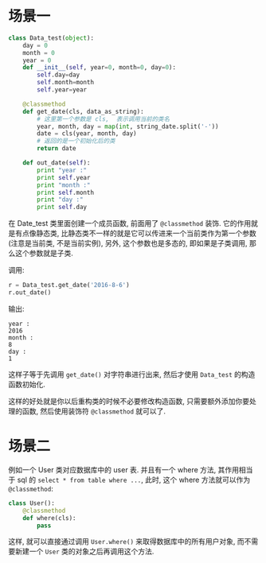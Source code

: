 # 场景一
```python
class Data_test(object):
    day = 0
    month = 0
    year = 0
    def __init__(self, year=0, month=0, day=0):
        self.day=day
        self.month=month
        self.year=year

    @classmethod
    def get_date(cls, data_as_string):
        # 这里第一个参数是 cls,  表示调用当前的类名
        year, month, day = map(int, string_date.split('-'))
        date = cls(year, month, day)
        # 返回的是一个初始化后的类
        return date

    def out_date(self):
        print "year :"
        print self.year
        print "month :"
        print self.month
        print "day :"
        print self.day
```

在 Date_test 类里面创建一个成员函数, 前面用了 `@classmethod` 装饰. 它的作用就是有点像静态类, 比静态类不一样的就是它可以传进来一个当前类作为第一个参数 (注意是当前类, 不是当前实例), 另外, 这个参数也是多态的, 即如果是子类调用, 那么这个参数就是子类.

调用:

```python
r = Data_test.get_date('2016-8-6')
r.out_date()
```

输出:

```
year :
2016
month :
8
day :
1
```

这样子等于先调用 `get_date()` 对字符串进行出来, 然后才使用 `Data_test` 的构造函数初始化.

这样的好处就是你以后重构类的时候不必要修改构造函数, 只需要额外添加你要处理的函数, 然后使用装饰符 `@classmethod` 就可以了.

# 场景二
例如一个 User 类对应数据库中的 user 表. 并且有一个 where 方法, 其作用相当于 sql 的 `select * from table where ...`, 此时, 这个 where 方法就可以作为 `@classmethod`:

```python
class User():
    @classmethod
    def where(cls):
        pass
```

这样, 就可以直接通过调用 `User.where()` 来取得数据库中的所有用户对象, 而不需要新建一个 `User` 类的对象之后再调用这个方法.
